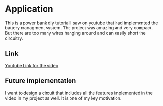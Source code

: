# Application
This is a power bank diy tutorial I saw on youtube that had implemented the battery managment system.
The project was amazing and very compact.
But there are too many wires hanging around and can easily short the circuitry.

## Link
[Youtube Link for the video](https://youtu.be/0jRsltIW8qM)

## Future Implementation
I want to design a circuit that includes all the features implemented in the video in my project as well.
It is one of my key motivation.
